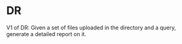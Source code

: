 # DR

V1 of DR:
Given a set of files uploaded in the directory and a query, generate a detailed report on it.
